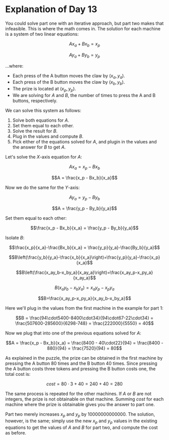 # Explanation of Day 13

You could solve part one with an iterative approach, but part two makes that infeasible. This is where the math comes in. The solution for each machine is a system of two linear equations:

```math
Ax_a + Bx_b = x_p
```

```math
Ay_a + By_b = y_p
```

...where:

- Each press of the A button moves the claw by $(x_a,y_a)$.
- Each press of the B button moves the claw by $(x_b,y_b)$.
- The prize is located at $(x_p,y_p)$.
- We are solving for $A$ and $B$, the number of times to press the A and B buttons, respectively.

We can solve this system as follows:

1. Solve both equations for $A$.
2. Set them equal to each other.
3. Solve the result for $B$.
4. Plug in the values and compute $B$.
5. Pick either of the equations solved for $A$, and plugin in the values and the answer for $B$ to get $A$.

Let's solve the $X$-axis equation for $A$:

```math
Ax_a = x_p - Bx_b
```

```math
A = \frac{x_p - Bx_b}{x_a}
```

Now we do the same for the $Y$-axis:

```math
Ay_a = y_p - By_b
```

```math
A = \frac{y_p - By_b}{y_a}
```

Set them equal to each other:

```math
\frac{x_p - Bx_b}{x_a} = \frac{y_p - By_b}{y_a}
```

Isolate $B$:

```math
\frac{x_p}{x_a}-\frac{Bx_b}{x_a} = \frac{y_p}{y_a}-\frac{By_b}{y_a}
```

```math
B\left(\frac{y_b}{y_a}-\frac{x_b}{x_a}\right)=\frac{y_p}{y_a}-\frac{x_p}{x_a}
```

```math
B\left(\frac{x_ay_b-x_by_a}{x_ay_a}\right)=\frac{x_ay_p-x_py_a}{x_ay_a}
```

```math
B(x_ay_b-x_by_a)=x_ay_p-x_py_a
```

```math
B=\frac{x_ay_p-x_py_a}{x_ay_b-x_by_a}
```

Here we'll plug in the values from the first machine in the example for part 1:

```math
B = \frac{94\cdot5400-8400\cdot34}{94\cdot67-22\cdot34}
= \frac{507600-285600}{6298-748}
= \frac{222000}{5550}
= 40
```

Now we plug that into one of the previous equations solved for $A$:

```math
A = \frac{x_p - Bx_b}{x_a}
= \frac{8400 - 40\cdot22}{94}
= \frac{8400 - 880}{94}
= \frac{7520}{94}
= 80
```

As explained in the puzzle, the prize can be obtained in the first machine by pressing the A button 80 times and the B button 40 times. Since pressing the A button costs three tokens and pressing the B button costs one, the total cost is:

```math
cost = 80\cdot3 + 40 = 240 + 40 = 280
```

The same process is repeated for the other machines. If $A$ or $B$ are not integers, the prize is not obtainable on that machine. Summing $cost$ for each machine where the prize is obtainable gives you the answer to part one.

Part two merely increases $x_p$ and $y_p$ by $10000000000000$. The solution, however, is the same; simply use the new $x_p$ and $y_p$ values in the existing equations to get the values of $A$ and $B$ for part two, and compute the cost as before.
